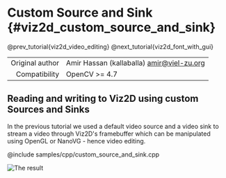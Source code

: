 # Custom Source and Sink {#viz2d_custom_source_and_sink}

@prev_tutorial{viz2d_video_editing}
@next_tutorial{viz2d_font_with_gui}

|    |    |
| -: | :- |
| Original author | Amir Hassan (kallaballa) <amir@viel-zu.org> |
| Compatibility | OpenCV >= 4.7 |

## Reading and writing to Viz2D using custom Sources and Sinks
In the previous tutorial we used a default video source and a video sink to stream a video through Viz2D's framebuffer which can be manipulated using OpenGL or NanoVG - hence video editing.

@include samples/cpp/custom_source_and_sink.cpp

![The result](doc/video_editing.png)

